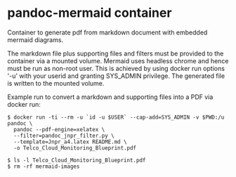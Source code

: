 # pandoc-mermaid container

Container to generate pdf from markdown document with embedded mermaid diagrams.

The markdown file plus supporting files and filters must be provided to the container 
via a mounted volume. Mermaid uses headless chrome and hence must be run as non-root
user. This is achieved by using docker run options '-u' with your userid and granting
SYS_ADMIN privilege.  The generated file is written to the mounted volume.

Example run to convert a markdown and supporting files into a PDF via docker run:

```
$ docker run -ti --rm -u `id -u $USER` --cap-add=SYS_ADMIN -v $PWD:/u pandoc \
  pandoc --pdf-engine=xelatex \
  --filter=pandoc_jnpr_filter.py \
  --template=Jnpr_a4.latex README.md \
  -o Telco_Cloud_Monitoring_Blueprint.pdf

$ ls -l Telco_Cloud_Monitoring_Blueprint.pdf
$ rm -rf mermaid-images
```

